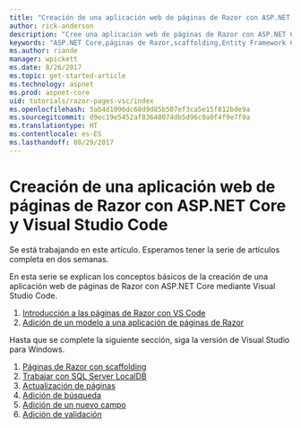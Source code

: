 ```yaml
---
title: "Creación de una aplicación web de páginas de Razor con ASP.NET Core y Visual Studio Code"
author: rick-anderson
description: "Cree una aplicación web de páginas de Razor con ASP.NET Core y EF Core."
keywords: "ASP.NET Core,páginas de Razor,scaffolding,Entity Framework Core,EF,EF Core,base de datos,Code,Visual Studio Code"
ms.author: riande
manager: wpickett
ms.date: 8/26/2017
ms.topic: get-started-article
ms.technology: aspnet
ms.prod: aspnet-core
uid: tutorials/razor-pages-vsc/index
ms.openlocfilehash: 5ab4d1096dc68d9d85b507ef3ca5e15f812bde9a
ms.sourcegitcommit: d9ec19e5452af83648074db5d96c0a0f4f9e7f9a
ms.translationtype: HT
ms.contentlocale: es-ES
ms.lasthandoff: 08/29/2017
---
```

# <a name="create-a-razor-pages-web-app-with-aspnet-core-and-visual-studio-code"></a>Creación de una aplicación web de páginas de Razor con ASP.NET Core y Visual Studio Code

Se está trabajando en este artículo. Esperamos tener la serie de artículos completa en dos semanas.

En esta serie se explican los conceptos básicos de la creación de una aplicación web de páginas de Razor con ASP.NET Core mediante Visual Studio Code.

1. [Introducción a las páginas de Razor con VS Code](xref:tutorials/razor-pages-vsc/razor-pages-start)
1. [Adición de un modelo a una aplicación de páginas de Razor](xref:tutorials/razor-pages-vsc/model)

Hasta que se complete la siguiente sección, siga la versión de Visual Studio para Windows.


1. [Páginas de Razor con scaffolding](xref:tutorials/razor-pages/page)
1. [Trabajar con SQL Server LocalDB](xref:tutorials/razor-pages/sql)
1. [Actualización de páginas](xref:tutorials/razor-pages/da1)
1. [Adición de búsqueda](xref:tutorials/razor-pages/search)
1. [Adición de un nuevo campo](xref:tutorials/razor-pages/new-field)
1. [Adición de validación](xref:tutorials/razor-pages/validation)